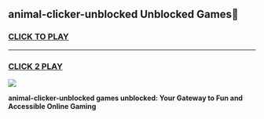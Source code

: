 
## animal-clicker-unblocked Unblocked Games👋
<h3>
<a href="https://news.freeplayer.one?title=animal-clicker-unblocked&ref=16F">CLICK TO PLAY</a></h3>
<hr>

<h3>
<a href="https://news.freeplayer.one?title=animal-clicker-unblocked&ref=16F">CLICK 2 PLAY</a>
  
</h3>

<a href="https://news.freeplayer.one?title=animal-clicker-unblocked&ref=16F/"><img src="https://clearcache.store/games.png"></a>


**animal-clicker-unblocked games unblocked: Your Gateway to Fun and Accessible Online Gaming**
